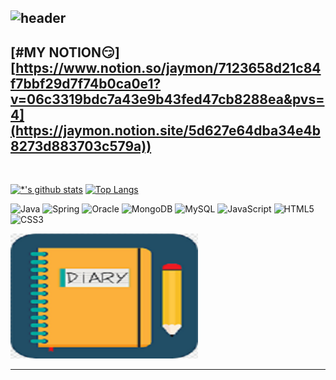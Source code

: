 ![header](https://capsule-render.vercel.app/api?type=egg&color=auto&height=300&section=header&text=Hi%20there👋&fontSize=90)<br>
---
[**#MY NOTION**:smirk:][https://www.notion.so/jaymon/7123658d21c84f7bbf29d7f74b0ca0e1?v=06c3319bdc7a43e9b43fed47cb8288ea&pvs=4](https://jaymon.notion.site/5d627e64dba34e4b8273d883703c579a))<br>
---
<br>

[![*'s github stats](https://github-readme-stats.vercel.app/api?username=JayMon0327&show_icons=true&theme=radical)](https://github.com/JayMon0327)
[![Top Langs](https://github-readme-stats.vercel.app/api/top-langs/?username=JayMon0327&layout=compact)](https://github.com/JayMon0327/github-readme-stats)

![Java](https://img.shields.io/badge/java-%23ED8B00.svg?style=for-the-badge&logo=java&logoColor=white)
![Spring](https://img.shields.io/badge/-Spring-6DB33F?style=for-the-badge&logo=Spring&logoColor=white)
![Oracle](https://img.shields.io/badge/Oracle-F80000?style=for-the-badge&logo=oracle&logoColor=white)
![MongoDB](https://img.shields.io/badge/MongoDB-%234ea94b.svg?style=for-the-badge&logo=mongodb&logoColor=white)
![MySQL](https://img.shields.io/badge/mysql-%2300f.svg?style=for-the-badge&logo=mysql&logoColor=white)
![JavaScript](https://img.shields.io/badge/javascript-%23323330.svg?style=for-the-badge&logo=javascript&logoColor=%23F7DF1E)
![HTML5](https://img.shields.io/badge/html5-%23E34F26.svg?style=for-the-badge&logo=html5&logoColor=white)
![CSS3](https://img.shields.io/badge/css3-%231572B6.svg?style=for-the-badge&logo=css3&logoColor=white)

<img src='images/diary.png' width=300 height=200> </img>
<!--이미지는 찾아보기-->
---
<!--https://github.com/Ileriayo/markdown-badges 뱃지찾기깃허브 -->



